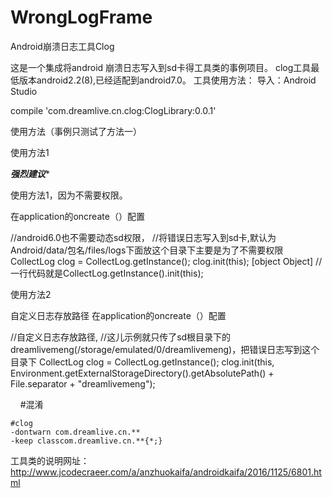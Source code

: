 # WrongLogFrame
Android崩溃日志工具Clog


这是一个集成将android 崩溃日志写入到sd卡得工具类的事例项目。
clog工具最低版本android2.2(8),已经适配到android7.0。
工具使用方法：
导入：Android Studio

 compile 'com.dreamlive.cn.clog:ClogLibrary:0.0.1'
 
 使用方法（事例只测试了方法一）
 
 使用方法1

***强烈建议****

使用方法1，因为不需要权限。

在application的oncreate（）配置  


  //android6.0也不需要动态sd权限，
  //将错误日志写入到sd卡,默认为Android/data/包名/files/logs下面放这个目录下主要是为了不需要权限
  CollectLog clog = CollectLog.getInstance();
  clog.init(this);
  [object Object]
  //一行代码就是CollectLog.getInstance().init(this);  
  
使用方法2  


自定义日志存放路径 在application的oncreate（）配置

   //自定义日志存放路径,
   //这儿示例就只传了sd根目录下的dreamlivemeng(/storage/emulated/0/dreamlivemeng)，把错误日志写到这个目录下
  CollectLog clog = CollectLog.getInstance();
  clog.init(this, Environment.getExternalStorageDirectory().getAbsolutePath() + File.separator + "dreamlivemeng");
  
    
    
#混淆

    #clog
    -dontwarn com.dreamlive.cn.**
    -keep classcom.dreamlive.cn.**{*;}
  
工具类的说明网址：http://www.jcodecraeer.com/a/anzhuokaifa/androidkaifa/2016/1125/6801.html
